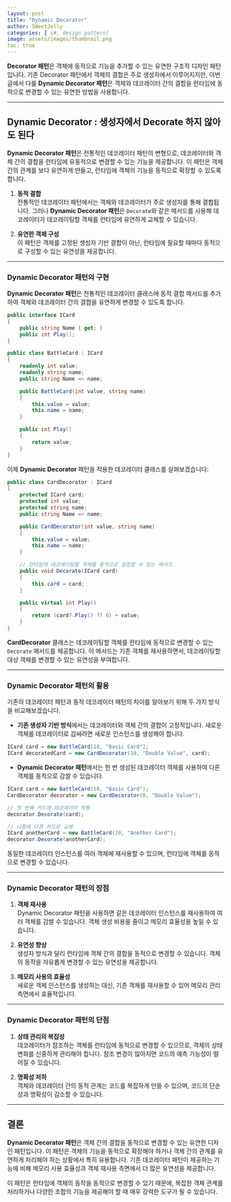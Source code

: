 ```yaml
---
layout: post
title: "Dynamic Decorator"
author: SWeetJelly
categories: [ c#, design pattern]
image: assets/images/thumbnail.png
toc: true
---
```


**Decorator 패턴**은 객체에 동적으로 기능을 추가할 수 있는 유연한 구조적 디자인 패턴입니다. 기존 Decorator 패턴에서 객체의 결합은 주로 생성자에서 이루어지지만, 이번 글에서 다룰 **Dynamic Decorator 패턴**은 객체와 데코레이터 간의 결합을 런타임에 동적으로 변경할 수 있는 유연한 방법을 사용합니다.

---

## Dynamic Decorator : 생성자에서 Decorate 하지 않아도 된다

**Dynamic Decorator 패턴**은 전통적인 데코레이터 패턴의 변형으로, 데코레이터와 객체 간의 결합을 런타임에 유동적으로 변경할 수 있는 기능을 제공합니다. 이 패턴은 객체 간의 관계를 보다 유연하게 만들고, 런타임에 객체의 기능을 동적으로 확장할 수 있도록 합니다.

1. **동적 결합**  
   전통적인 데코레이터 패턴에서는 객체와 데코레이터가 주로 생성자를 통해 결합됩니다. 그러나 **Dynamic Decorator 패턴**은 `Decorate`와 같은 메서드를 사용해 데코레이터가 데코레이팅할 객체를 런타임에 유연하게 교체할 수 있습니다.

2. **유연한 객체 구성**  
   이 패턴은 객체를 고정된 생성자 기반 결합이 아닌, 런타임에 필요할 때마다 동적으로 구성할 수 있는 유연성을 제공합니다.

---

### Dynamic Decorator 패턴의 구현

**Dynamic Decorator 패턴**은 전통적인 데코레이터 클래스에 동적 결합 메서드를 추가하여 객체와 데코레이터 간의 결합을 유연하게 변경할 수 있도록 합니다.

```csharp
public interface ICard
{
    public string Name { get; }
    public int Play();
}

public class BattleCard : ICard
{
    readonly int value;
    readonly string name;
    public string Name => name;

    public BattleCard(int value, string name)
    {
        this.value = value;
        this.name = name;
    }

    public int Play()
    {
        return value;
    }
}
```

이제 **Dynamic Decorator** 패턴을 적용한 데코레이터 클래스를 살펴보겠습니다:

```csharp
public class CardDecorator : ICard
{
    protected ICard card;
    protected int value;
    protected string name;
    public string Name => name;

    public CardDecorator(int value, string name)
    {
        this.value = value;
        this.name = name;
    }

    // 런타임에 데코레이팅할 객체를 동적으로 설정할 수 있는 메서드
    public void Decorate(ICard card)
    {
        this.card = card;
    }

    public virtual int Play()
    {
        return (card?.Play() ?? 0) + value;
    }
}
```

**CardDecorator** 클래스는 데코레이팅할 객체를 런타임에 동적으로 변경할 수 있는 `Decorate` 메서드를 제공합니다. 이 메서드는 기존 객체를 재사용하면서, 데코레이팅할 대상 객체를 변경할 수 있는 유연성을 부여합니다.

---

### Dynamic Decorator 패턴의 활용

기존의 데코레이터 패턴과 동적 데코레이터 패턴의 차이를 알아보기 위해 두 가지 방식을 비교해보겠습니다.

- **기존 생성자 기반 방식**에서는 데코레이터와 객체 간의 결합이 고정적입니다. 새로운 객체를 데코레이터로 감싸려면 새로운 인스턴스를 생성해야 합니다.

```csharp
ICard card = new BattleCard(10, "Basic Card");
ICard decoratedCard = new CardDecorator(10, "Double Value", card);
```

- **Dynamic Decorator 패턴**에서는 한 번 생성된 데코레이터 객체를 사용하여 다른 객체를 동적으로 감쌀 수 있습니다.

```csharp
ICard card = new BattleCard(10, "Basic Card");
CardDecorator decorator = new CardDecorator(0, "Double Value");

// 첫 번째 카드에 데코레이터 적용
decorator.Decorate(card);

// 나중에 다른 카드로 교체
ICard anotherCard = new BattleCard(20, "Another Card");
decorator.Decorate(anotherCard);
```

동일한 데코레이터 인스턴스를 여러 객체에 재사용할 수 있으며, 런타임에 객체를 동적으로 변경할 수 있습니다.

---

### Dynamic Decorator 패턴의 장점

1. **객체 재사용**  
   Dynamic Decorator 패턴을 사용하면 같은 데코레이터 인스턴스를 재사용하여 여러 객체를 감쌀 수 있습니다. 객체 생성 비용을 줄이고 메모리 효율성을 높일 수 있습니다.

2. **유연성 향상**  
   생성자 방식과 달리 런타임에 객체 간의 결합을 동적으로 변경할 수 있습니다. 객체의 동작을 자유롭게 변경할 수 있는 유연성을 제공합니다.

3. **메모리 사용의 효율성**  
   새로운 객체 인스턴스를 생성하는 대신, 기존 객체를 재사용할 수 있어 메모리 관리 측면에서 효율적입니다.

---

### Dynamic Decorator 패턴의 단점

1. **상태 관리의 복잡성**  
   데코레이터가 참조하는 객체를 런타임에 동적으로 변경할 수 있으므로, 객체의 상태 변화를 신중하게 관리해야 합니다. 참조 변경이 많아지면 코드의 예측 가능성이 떨어질 수 있습니다.

2. **명확성 저하**  
   객체와 데코레이터 간의 동적 관계는 코드를 복잡하게 만들 수 있으며, 코드의 단순성과 명확성이 감소할 수 있습니다.

---

## 결론

**Dynamic Decorator 패턴**은 객체 간의 결합을 동적으로 변경할 수 있는 유연한 디자인 패턴입니다. 이 패턴은 객체의 기능을 동적으로 확장해야 하거나 객체 간의 관계를 유연하게 처리해야 하는 상황에서 특히 유용합니다. 기존 데코레이터 패턴이 제공하는 기능에 비해 메모리 사용 효율성과 객체 재사용 측면에서 더 많은 유연성을 제공합니다.

이 패턴은 런타임에 객체의 동작을 동적으로 변경할 수 있기 때문에, 복잡한 객체 관계를 처리하거나 다양한 조합의 기능을 제공해야 할 때 매우 강력한 도구가 될 수 있습니다.
